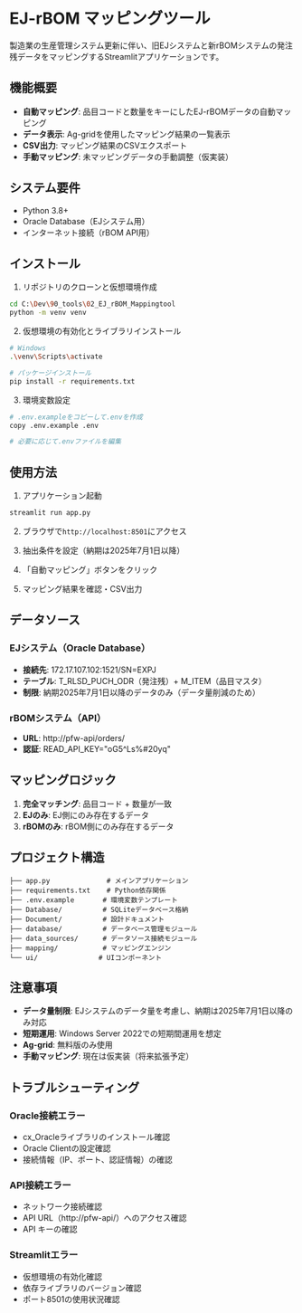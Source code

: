 # EJ-rBOM マッピングツール

製造業の生産管理システム更新に伴い、旧EJシステムと新rBOMシステムの発注残データをマッピングするStreamlitアプリケーションです。

## 機能概要

- **自動マッピング**: 品目コードと数量をキーにしたEJ-rBOMデータの自動マッピング
- **データ表示**: Ag-gridを使用したマッピング結果の一覧表示
- **CSV出力**: マッピング結果のCSVエクスポート
- **手動マッピング**: 未マッピングデータの手動調整（仮実装）

## システム要件

- Python 3.8+
- Oracle Database（EJシステム用）
- インターネット接続（rBOM API用）

## インストール

1. リポジトリのクローンと仮想環境作成
```bash
cd C:\Dev\90_tools\02_EJ_rBOM_Mappingtool
python -m venv venv
```

2. 仮想環境の有効化とライブラリインストール
```bash
# Windows
.\venv\Scripts\activate

# パッケージインストール
pip install -r requirements.txt
```

3. 環境変数設定
```bash
# .env.exampleをコピーして.envを作成
copy .env.example .env

# 必要に応じて.envファイルを編集
```

## 使用方法

1. アプリケーション起動
```bash
streamlit run app.py
```

2. ブラウザで`http://localhost:8501`にアクセス

3. 抽出条件を設定（納期は2025年7月1日以降）

4. 「自動マッピング」ボタンをクリック

5. マッピング結果を確認・CSV出力

## データソース

### EJシステム（Oracle Database）
- **接続先**: 172.17.107.102:1521/SN=EXPJ
- **テーブル**: T_RLSD_PUCH_ODR（発注残）+ M_ITEM（品目マスタ）
- **制限**: 納期2025年7月1日以降のデータのみ（データ量削減のため）

### rBOMシステム（API）
- **URL**: http://pfw-api/orders/
- **認証**: READ_API_KEY="oG5^Ls%#20yq"

## マッピングロジック

1. **完全マッチング**: 品目コード + 数量が一致
2. **EJのみ**: EJ側にのみ存在するデータ
3. **rBOMのみ**: rBOM側にのみ存在するデータ

## プロジェクト構造

```
├── app.py              # メインアプリケーション
├── requirements.txt    # Python依存関係
├── .env.example       # 環境変数テンプレート
├── Database/          # SQLiteデータベース格納
├── Document/          # 設計ドキュメント
├── database/          # データベース管理モジュール
├── data_sources/      # データソース接続モジュール
├── mapping/           # マッピングエンジン
└── ui/               # UIコンポーネント
```

## 注意事項

- **データ量制限**: EJシステムのデータ量を考慮し、納期は2025年7月1日以降のみ対応
- **短期運用**: Windows Server 2022での短期間運用を想定
- **Ag-grid**: 無料版のみ使用
- **手動マッピング**: 現在は仮実装（将来拡張予定）

## トラブルシューティング

### Oracle接続エラー
- cx_Oracleライブラリのインストール確認
- Oracle Clientの設定確認
- 接続情報（IP、ポート、認証情報）の確認

### API接続エラー
- ネットワーク接続確認
- API URL（http://pfw-api/）へのアクセス確認
- API キーの確認

### Streamlitエラー
- 仮想環境の有効化確認
- 依存ライブラリのバージョン確認
- ポート8501の使用状況確認